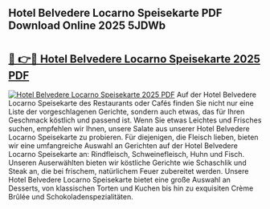 ## Hotel Belvedere Locarno Speisekarte PDF Download Online 2025 5JDWb

# <h2><a href="http://gcd0v7y.nevu.top/?p=Hotel+Belvedere+Locarno+Speisekarte">🔗 👉🔴 Hotel Belvedere Locarno Speisekarte 2025 PDF</a></h2>

[![Hotel Belvedere Locarno Speisekarte 2025 PDF](https://i.imgur.com/dBaPXMq.png)](http://gcd0v7y.nevu.top/?p=Hotel+Belvedere+Locarno+Speisekarte)
Auf der Hotel Belvedere Locarno Speisekarte des Restaurants oder Cafés finden Sie nicht nur eine Liste der vorgeschlagenen Gerichte, sondern auch etwas, das für Ihren Geschmack köstlich und passend ist. Wenn Sie etwas Leichtes und Frisches suchen, empfehlen wir Ihnen, unsere Salate aus unserer Hotel Belvedere Locarno Speisekarte zu probieren. Für diejenigen, die Fleisch lieben, bieten wir eine umfangreiche Auswahl an Gerichten auf der Hotel Belvedere Locarno Speisekarte an: Rindfleisch, Schweinefleisch, Huhn und Fisch. Unseren Auserwählten bieten wir köstliche Gerichte wie Schaschlik und Steak an, die bei frischem, natürlichem Feuer zubereitet werden. Unsere Hotel Belvedere Locarno Speisekarte bietet eine große Auswahl an Desserts, von klassischen Torten und Kuchen bis hin zu exquisiten Crème Brûlée und Schokoladenspezialitäten.
